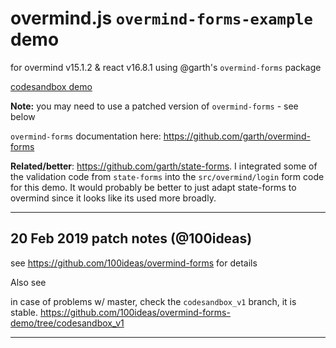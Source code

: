 # overmind.js `overmind-forms-example` demo

for overmind v15.1.2 & react v16.8.1 using @garth's `overmind-forms` package

[codesandbox demo](https://codesandbox.io/s/github/100ideas/overmind-forms-demo/tree/codesandbox_v1)

**Note:** you may need to use a patched version of `overmind-forms` - see below

`overmind-forms` documentation here: https://github.com/garth/overmind-forms

**Related/better**: https://github.com/garth/state-forms. I integrated some of the validation code from `state-forms` into the `src/overmind/login` form code for this demo. It would probably be better to just adapt state-forms to overmind since it looks like its used more broadly.

---

## 20 Feb 2019 patch notes (@100ideas)
see https://github.com/100ideas/overmind-forms for details

Also see 

in case of problems w/ master, check the `codesandbox_v1` branch, it is stable. https://github.com/100ideas/overmind-forms-demo/tree/codesandbox_v1

---